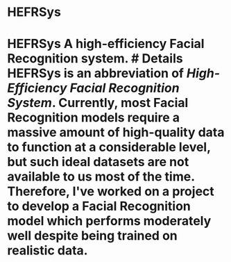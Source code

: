 # HEFRSys
# HEFRSys A high-efficiency Facial Recognition system.  # Details HEFRSys is an abbreviation of *High-Efficiency Facial Recognition System*.  Currently, most Facial Recognition models require a massive amount of high-quality data to function at a considerable level, but such ideal datasets are not available to us most of the time.  Therefore, I've worked on a project to develop a Facial Recognition model which performs moderately well despite being trained on realistic data. 
